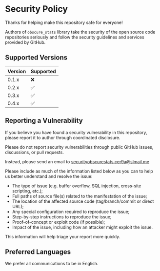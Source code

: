 # Security Policy

Thanks for helping make this repository safe for everyone!

Authors of `obscure_stats` library take the security of the open source code repositories seriously and follow the security guidelines and services provided by GitHub.

## Supported Versions

| Version | Supported          |
| ------- | ------------------ |
| 0.1.x   | :x:                |
| 0.2.x   | :white_check_mark: |
| 0.3.x   | :white_check_mark: |
| 0.4.x   | :white_check_mark: |

## Reporting a Vulnerability

If you believe you have found a security vulnerability in this repository, please report it to author through coordinated disclosure.

Please do not report security vulnerabilities through public GitHub issues, discussions, or pull requests.

Instead, please send an email to securityobscurestats.cer9a@slmail.me

Please include as much of the information listed below as you can to help us better understand and resolve the issue:

- The type of issue (e.g. buffer overflow, SQL injection, cross-site scripting, etc.);
- Full paths of source file(s) related to the manifestation of the issue;
- The location of the affected source code (tag/branch/commit or direct URL);
- Any special configuration required to reproduce the issue;
- Step-by-step instructions to reproduce the issue;
- Proof-of-concept or exploit code (if possible);
- Impact of the issue, including how an attacker might exploit the issue.

This information will help triage your report more quickly.

## Preferred Languages

We prefer all communications to be in English.
